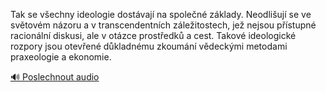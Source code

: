 
Tak se všechny ideologie dostávají na společné základy. Neodlišují se ve světovém názoru a v transcendentních záležitostech, jež nejsou přístupné racionální diskusi, ale v otázce prostředků a cest. Takové ideologické rozpory jsou otevřené důkladnému zkoumání vědeckými metodami praxeologie a ekonomie.

[🔊 Poslechnout audio](/data/7-paragraphs/audio/chapter_38/para_006-Tak-se-vechny-ideologie-dostvaj-na-spolen-zk.mp3)
